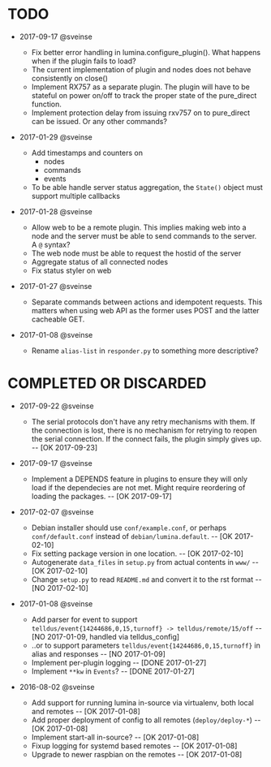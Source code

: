 TODO
====

* 2017-09-17 @sveinse

    * Fix better error handling in lumina.configure_plugin(). What happens
      when if the plugin fails to load?
    * The current implementation of plugin and nodes does not behave
      consistently on close()
    * Implement RX757 as a separate plugin. The plugin will have to be stateful
      on power on/off to track the proper state of the pure_direct function.
    * Implement protection delay from issuing rxv757 on to pure_direct can be
      issued. Or any other commands?

* 2017-01-29 @sveinse

    * Add timestamps and counters on
        - nodes
        - commands
        - events
    * To be able handle server status aggregation, the `State()` object
      must support multiple callbacks

* 2017-01-28 @sveinse

    * Allow web to be a remote plugin. This implies making web into a node
      and the server must be able to send commands to the server. A `@` syntax?
    * The web node must be able to request the hostid of the server
    * Aggregate status of all connected nodes
    * Fix status styler on web

* 2017-01-27 @sveinse

    * Separate commands between actions and idempotent requests. This matters
      when using web API as the former uses POST and the latter cacheable
      GET.

* 2017-01-08 @sveinse

    * Rename `alias-list` in `responder.py` to something more descriptive?


COMPLETED OR DISCARDED
======================

* 2017-09-22 @sveinse

    * The serial protocols don't have any retry mechanisms with them. If the
      connection is lost, there is no mechanism for retrying to reopen the
      serial connection. If the connect fails, the plugin simply gives up.
      -- [OK 2017-09-23]

* 2017-09-17 @sveinse

    * Implement a DEPENDS feature in plugins to ensure they will only
      load if the dependecies are not met. Might require reordering of
      loading the packages. -- [OK 2017-09-17]

* 2017-02-07 @sveinse

    * Debian installer should use `conf/example.conf`, or perhaps
      `conf/default.conf` instead of `debian/lumina.default`.
      -- [OK 2017-02-10]
    * Fix setting package version in one location. -- [OK 2017-02-10]
    * Autogenerate `data_files` in `setup.py` from actual contents in `www/`
      -- [OK 2017-02-10]
    * Change `setup.py` to read `README.md` and convert it to the rst format
      -- [NO 2017-02-10]

* 2017-01-08 @sveinse

    * Add parser for event to support `telldus/event{14244686,0,15,turnoff} ->
      telldus/remote/15/off`
      -- [NO 2017-01-09, handled via telldus_config]
    * ..or to support parameters `telldus/event{14244686,0,15,turnoff}` in alias
      and responses -- [NO 2017-01-09]
    * Implement per-plugin logging -- [DONE 2017-01-27]
    * Implement `**kw` in `Events`? -- [DONE 2017-01-27]

* 2016-08-02 @sveinse

    * Add support for running lumina in-source via virtualenv, both local and
      remotes -- [OK 2017-01-08]
    * Add proper deployment of config to all remotes (`deploy/deploy-*`)
      -- [OK 2017-01-08]
    * Implement start-all in-source? -- [OK 2017-01-08]
    * Fixup logging for systemd based remotes -- [OK 2017-01-08]
    * Upgrade to newer raspbian on the remotes -- [OK 2017-01-08]
